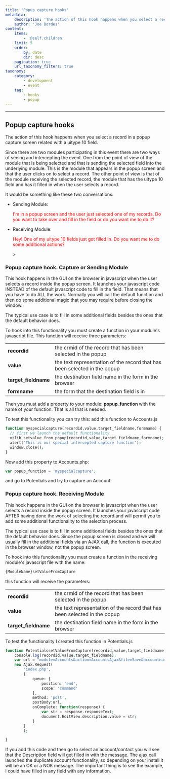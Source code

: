 ```yaml
---
title: 'Popup capture hooks'
metadata:
    description: 'The action of this hook happens when you select a record in a popup capture screen related with a uitype 10 field.'
    author: 'Joe Bordes'
content:
    items:
        - '@self.children'
    limit: 5
    order:
        by: date
        dir: desc
    pagination: true
    url_taxonomy_filters: true
taxonomy:
    category:
        - development
        - event
    tag:
        - hooks
        - popup 
---
```

---

## Popup capture hooks

The action of this hook happens when you select a record in a popup capture screen related with a uitype 10 field.

Since there are two modules participating in this event there are two ways of seeing and intercepting the event. One from the point of view of the module that is being selected and that is sending the selected field into the underlying module. This is the module that appears in the popup screen and that the user clicks on to select a record. The other point of view is that of the module receiving the selected record, the module that has the uitype 10 field and has it filled in when the user selects a record.

It would be something like these two conversations:

- Sending Module: <p style="color:red;"> I'm in a popup screen and the user just selected one of my records. Do you want to take over and fill in the field or do you want me to do it? </p>
- Receiving Module:<p style="color:red;"> Hey! One of my uitype 10 fields just got filled in. Do you want me to do some additional actions?</p>>

### Popup capture hook. Capture or Sending Module

This hook happens in the GUI on the browser in javascript when the user selects a record inside the popup screen. It launches your javascript code INSTEAD of the default javascript code to fill in the field. That means that you have to do ALL the work. Normally you will call the default function and then do some additional magic that you may require before closing the window.

The typical use case is to fill in some additional fields besides the ones that the default behavior does.

To hook into this functionality you must create a function in your module's javascript file. This function will receive three parameters:

<table class="table table-striped">
<tbody>
<tr>
<td><strong>recordid</strong></td>
<td>the crmid of the record that has been selected in the popup</th>
</tr>
<tr>
<td><strong>value</strong></td>
<td>the text representation of the record that has been selected in the popup</td>
</tr>
<tr>
<td><strong>target_fieldname</strong></td>
<td>the destination field name in the form in the browser</td>
</tr>
<tr>
<td><strong>formname</strong></td>
<td>the form that the destination field is in</td>
</tr>
</tbody>
</table>


Then you must add a property to your module: <strong> popup_function </strong> with the name of your function. That is all that is needed.

To test this functionality you can try this: add this function to Accounts.js

```php
function myspecialcapture(recordid,value,target_fieldname,formname) {
  // first we launch the default functionality
  vtlib_setvalue_from_popup(recordid,value,target_fieldname,formname);
  alert('This is our special intercepted capture function');
  window.close();
}
```
Now add this property to Accounts.php:

```php 
var popup_function = 'myspecialcapture';
```
and go to Potentials and try to capture an Account.

### Popup capture hook. Receiving Module

This hook happens in the GUI on the browser in javascript when the user selects a record inside the popup screen. It launches your javascript code AFTER having done the work of selecting the record and will permit you to add some additional functionality to the selection process.

The typical use case is to fill in some additional fields besides the ones that the default behavior does. Since the popup screen is closed and we will usually fill in the additional fields via an AJAX call, the function is executed in the browser window, not the popup screen.

To hook into this functionality you must create a function in the receiving module's javascript file with the name:

```php 
{ModuleName}setValueFromCapture
```
this function will receive the parameters:

<table class="table table-striped">
<tbody>
<tr>
<td><strong>recordid</strong></td>
<td>the crmid of the record that has been selected in the popup</th>
</tr>
<tr>
<td><strong>value</strong></td>
<td>the text representation of the record that has been selected in the popup</td>
</tr>
<tr>
<td><strong>target_fieldname</strong></td>
<td>the destination field name in the form in the browser</td>
</tr>
</tbody>
</table>

To test the functionality I created this function in Potentials.js

```php 
function PotentialssetValueFromCapture(recordid,value,target_fieldname) {
	console.log(recordid,value,target_fieldname);
	var url = "module=Accounts&action=AccountsAjax&file=Save&accountname=vtiger&dup_check=true&record=3";
	new Ajax.Request(
		'index.php',
		{
			queue: {
				position: 'end',
				scope: 'command'
			},
			method: 'post',
			postBody:url,
			onComplete: function(response) {
				var str = response.responseText;
				document.EditView.description.value = str;
			}
		}
		);

}
```
If you add this code and then go to select an account/contact you will see that the Description field will get filled in with the message. The ajax call launched the duplicate account functionality, so depending on your install it will be an OK or a NOK message. The important thing is to see the example, I could have filled in any field with any information.

